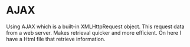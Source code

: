 # AJAX
Using AJAX which is a built-in XMLHttpRequest object. This request data from a web server. Makes retrieval quicker and more efficient.
On here I have a Html file that retrieve information.
